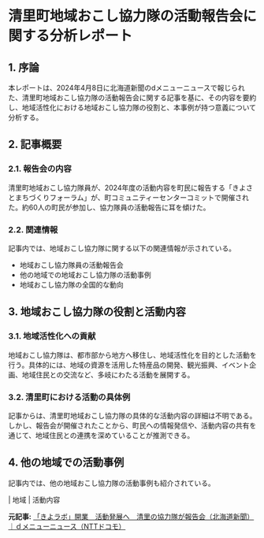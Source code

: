 # 清里町地域おこし協力隊の活動報告会に関する分析レポート

## 1. 序論

本レポートは、2024年4月8日に北海道新聞のdメニューニュースで報じられた、清里町地域おこし協力隊の活動報告会に関する記事を基に、その内容を要約し、地域活性化における地域おこし協力隊の役割と、本事例が持つ意義について分析する。

## 2. 記事概要

### 2.1. 報告会の内容

清里町地域おこし協力隊員が、2024年度の活動内容を町民に報告する「きよさとまちづくりフォーラム」が、町コミュニティーセンターコミットで開催された。約60人の町民が参加し、協力隊員の活動報告に耳を傾けた。

### 2.2. 関連情報

記事内では、地域おこし協力隊に関する以下の関連情報が示されている。

* 地域おこし協力隊員の活動報告会
* 他の地域での地域おこし協力隊の活動事例
* 地域おこし協力隊の全国的な動向

## 3. 地域おこし協力隊の役割と活動内容

### 3.1. 地域活性化への貢献

地域おこし協力隊は、都市部から地方へ移住し、地域活性化を目的とした活動を行う。具体的には、地域の資源を活用した特産品の開発、観光振興、イベント企画、地域住民との交流など、多岐にわたる活動を展開する。

### 3.2. 清里町における活動の具体例

記事からは、清里町地域おこし協力隊の具体的な活動内容の詳細は不明である。しかし、報告会が開催されたことから、町民への情報発信や、活動内容の共有を通じて、地域住民との連携を深めていることが推測できる。

## 4. 他の地域での活動事例

記事内では、他の地域おこし協力隊の活動事例も紹介されている。

| 地域 | 活動内容 

**元記事:** [「きよラボ」開業　活動発展へ　清里の協力隊が報告会（北海道新聞）｜ｄメニューニュース（NTTドコモ）](https://topics.smt.docomo.ne.jp/article/hokkaido/region/hokkaido-1145731)